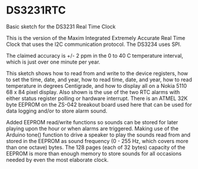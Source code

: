 DS3231RTC
=========

Basic sketch for the DS3231 Real Time Clock

This is the version of the Maxim Integrated Extremely Accurate Real Time Clock that uses the I2C communication protocol. The DS3234 uses SPI.

The claimed accuracy is +/- 2 ppm in the 0 to 40 C temperature interval, which is just over one minute per year.

This sketch shows how to read from and write to the device registers, how to set the time, date, and year, how to read time, date, and year, how to read temperature in degrees Centigrade, and how to display all on a Nokia 5110 68 x 84 pixel display. Also shown is the use of the two RTC alarms with either status register polling or hardware interrupt. There is an ATMEL 32K byte EEPROM on the ZS-042 breakout board used here that can be used for data logging and/or to store alarm sound. 

Added EEPROM read/write functions so sounds can be stored for later playing upon the hour or when alarms are triggered. Making use of the Arduino tone() function to drive a speaker to play the sounds read from and stored in the EEPROM as sound frequency (0 - 255 Hz, which covers more than one octave) bytes. The 128 pages (each of 32 bytes) capacity of the EEPROM is more than enough memory to store sounds for all occasions needed by even the most elaborate clock.
